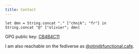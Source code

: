 ```yaml
---
title: Contact
---
```


```{.ocaml}
let dmn = String.concat "." ["chnik"; "fr"] in
String.concat "@" ["olivier"; dmn]
```

GPG public key: [CB4B4C11](files/pubkey_nicole.asc)

I am also reachable on the fediverse as
[\@otini@functional.cafe](https://functional.cafe/@otini).
